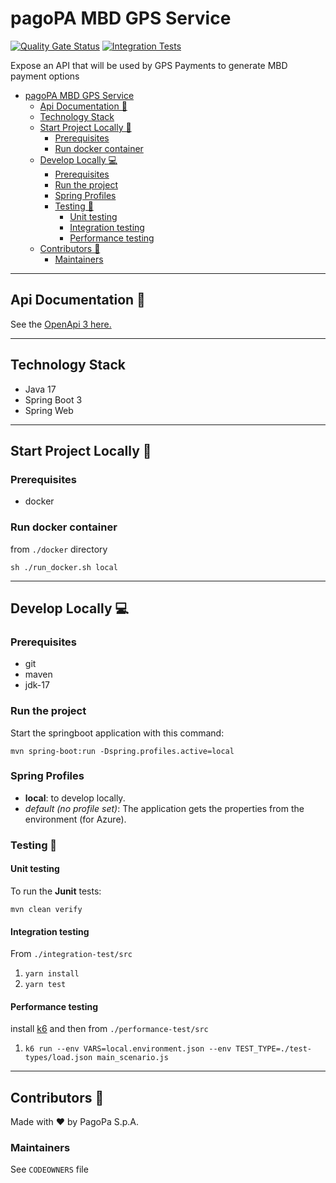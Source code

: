 # pagoPA MBD GPS Service

[![Quality Gate Status](https://sonarcloud.io/api/project_badges/measure?project=paogpa_pagopa-gps-mbd-service&metric=alert_status)](https://sonarcloud.io/dashboard?id=paogpa_pagopa-gps-mbd-service)
[![Integration Tests](https://github.com/pagopa/pagopa-gps-mbd-service/actions/workflows/ci_integration_test.yml/badge.svg?branch=main)](https://github.com/pagopa/pagopa-gps-mbd-service/actions/workflows/ci_integration_test.yml)

Expose an API that will be used by GPS Payments to generate MBD payment options

- [pagoPA MBD GPS Service](#pagopa-gps-mbd-service)
    * [Api Documentation 📖](#api-documentation-)
    * [Technology Stack](#technology-stack)
    * [Start Project Locally 🚀](#start-project-locally-)
        + [Prerequisites](#prerequisites)
        + [Run docker container](#run-docker-container)
    * [Develop Locally 💻](#develop-locally-)
        + [Prerequisites](#prerequisites-1)
        + [Run the project](#run-the-project)
        + [Spring Profiles](#spring-profiles)
        + [Testing 🧪](#testing-)
            - [Unit testing](#unit-testing)
            - [Integration testing](#integration-testing)
            - [Performance testing](#performance-testing)
    * [Contributors 👥](#contributors-)
        + [Maintainers](#maintainers)

---

## Api Documentation 📖

See the [OpenApi 3 here.](https://editor.swagger.io/?url=https://raw.githubusercontent.com/pagopa/pagopa-gps-mbd-service/main/openapi/openapi.json)

---

## Technology Stack

- Java 17
- Spring Boot 3
- Spring Web

---

## Start Project Locally 🚀

### Prerequisites

- docker

### Run docker container

from `./docker` directory

`sh ./run_docker.sh local`

---

## Develop Locally 💻

### Prerequisites

- git
- maven
- jdk-17

### Run the project

Start the springboot application with this command:

`mvn spring-boot:run -Dspring.profiles.active=local`

### Spring Profiles

- **local**: to develop locally.
- _default (no profile set)_: The application gets the properties from the environment (for Azure).

### Testing 🧪

#### Unit testing

To run the **Junit** tests:

`mvn clean verify`

#### Integration testing

From `./integration-test/src`

1. `yarn install`
2. `yarn test`

#### Performance testing

install [k6](https://k6.io/) and then from `./performance-test/src`

1. `k6 run --env VARS=local.environment.json --env TEST_TYPE=./test-types/load.json main_scenario.js`

---

## Contributors 👥

Made with ❤️ by PagoPa S.p.A.

### Maintainers

See `CODEOWNERS` file
